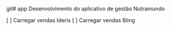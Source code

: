 git# app
Desenvolvimento do aplicativo de gestão Nutramundo

[ ] Carregar vendas Ideris
[ ] Carregar vendas Bling
